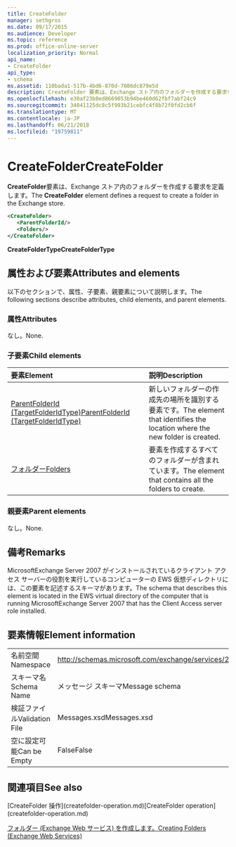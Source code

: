 ```yaml
---
title: CreateFolder
manager: sethgros
ms.date: 09/17/2015
ms.audience: Developer
ms.topic: reference
ms.prod: office-online-server
localization_priority: Normal
api_name:
- CreateFolder
api_type:
- schema
ms.assetid: 110bada1-517b-4bd6-870d-7086dc879e5d
description: CreateFolder 要素は、Exchange ストア内のフォルダーを作成する要求を定義します。
ms.openlocfilehash: e30af23b8ed8669053b94be460d62fbf7abf24c9
ms.sourcegitcommit: 34041125dc8c5f993b21cebfc4f8b72f0fd2cb6f
ms.translationtype: MT
ms.contentlocale: ja-JP
ms.lasthandoff: 06/21/2018
ms.locfileid: "19759811"
---
```

# <a name="createfolder"></a><span data-ttu-id="e1da6-103">CreateFolder</span><span class="sxs-lookup"><span data-stu-id="e1da6-103">CreateFolder</span></span>

<span data-ttu-id="e1da6-104">**CreateFolder**要素は、Exchange ストア内のフォルダーを作成する要求を定義します。</span><span class="sxs-lookup"><span data-stu-id="e1da6-104">The **CreateFolder** element defines a request to create a folder in the Exchange store.</span></span> 
  
```xml
<CreateFolder>
   <ParentFolderId/>
   <Folders/>
</CreateFolder>
```

 <span data-ttu-id="e1da6-105">**CreateFolderType**</span><span class="sxs-lookup"><span data-stu-id="e1da6-105">**CreateFolderType**</span></span>
## <a name="attributes-and-elements"></a><span data-ttu-id="e1da6-106">属性および要素</span><span class="sxs-lookup"><span data-stu-id="e1da6-106">Attributes and elements</span></span>

<span data-ttu-id="e1da6-107">以下のセクションで、属性、子要素、親要素について説明します。</span><span class="sxs-lookup"><span data-stu-id="e1da6-107">The following sections describe attributes, child elements, and parent elements.</span></span>
  
### <a name="attributes"></a><span data-ttu-id="e1da6-108">属性</span><span class="sxs-lookup"><span data-stu-id="e1da6-108">Attributes</span></span>

<span data-ttu-id="e1da6-109">なし。</span><span class="sxs-lookup"><span data-stu-id="e1da6-109">None.</span></span>
  
### <a name="child-elements"></a><span data-ttu-id="e1da6-110">子要素</span><span class="sxs-lookup"><span data-stu-id="e1da6-110">Child elements</span></span>

|<span data-ttu-id="e1da6-111">**要素**</span><span class="sxs-lookup"><span data-stu-id="e1da6-111">**Element**</span></span>|<span data-ttu-id="e1da6-112">**説明**</span><span class="sxs-lookup"><span data-stu-id="e1da6-112">**Description**</span></span>|
|:-----|:-----|
|[<span data-ttu-id="e1da6-113">ParentFolderId (TargetFolderIdType)</span><span class="sxs-lookup"><span data-stu-id="e1da6-113">ParentFolderId (TargetFolderIdType)</span></span>](parentfolderid-targetfolderidtype.md) <br/> |<span data-ttu-id="e1da6-114">新しいフォルダーの作成先の場所を識別する要素です。</span><span class="sxs-lookup"><span data-stu-id="e1da6-114">The element that identifies the location where the new folder is created.</span></span>  <br/> |
|[<span data-ttu-id="e1da6-115">フォルダー</span><span class="sxs-lookup"><span data-stu-id="e1da6-115">Folders</span></span>](folders-ex15websvcsotherref.md) <br/> |<span data-ttu-id="e1da6-116">要素を作成するすべてのフォルダーが含まれています。</span><span class="sxs-lookup"><span data-stu-id="e1da6-116">The element that contains all the folders to create.</span></span>  <br/> |
   
### <a name="parent-elements"></a><span data-ttu-id="e1da6-117">親要素</span><span class="sxs-lookup"><span data-stu-id="e1da6-117">Parent elements</span></span>

<span data-ttu-id="e1da6-118">なし。</span><span class="sxs-lookup"><span data-stu-id="e1da6-118">None.</span></span>
  
## <a name="remarks"></a><span data-ttu-id="e1da6-119">備考</span><span class="sxs-lookup"><span data-stu-id="e1da6-119">Remarks</span></span>

<span data-ttu-id="e1da6-120">MicrosoftExchange Server 2007 がインストールされているクライアント アクセス サーバーの役割を実行しているコンピューターの EWS 仮想ディレクトリには、この要素を記述するスキーマがあります。</span><span class="sxs-lookup"><span data-stu-id="e1da6-120">The schema that describes this element is located in the EWS virtual directory of the computer that is running MicrosoftExchange Server 2007 that has the Client Access server role installed.</span></span>
  
## <a name="element-information"></a><span data-ttu-id="e1da6-121">要素情報</span><span class="sxs-lookup"><span data-stu-id="e1da6-121">Element information</span></span>

|||
|:-----|:-----|
|<span data-ttu-id="e1da6-122">名前空間</span><span class="sxs-lookup"><span data-stu-id="e1da6-122">Namespace</span></span>  <br/> |http://schemas.microsoft.com/exchange/services/2006/messages  <br/> |
|<span data-ttu-id="e1da6-123">スキーマ名</span><span class="sxs-lookup"><span data-stu-id="e1da6-123">Schema Name</span></span>  <br/> |<span data-ttu-id="e1da6-124">メッセージ スキーマ</span><span class="sxs-lookup"><span data-stu-id="e1da6-124">Message schema</span></span>  <br/> |
|<span data-ttu-id="e1da6-125">検証ファイル</span><span class="sxs-lookup"><span data-stu-id="e1da6-125">Validation File</span></span>  <br/> |<span data-ttu-id="e1da6-126">Messages.xsd</span><span class="sxs-lookup"><span data-stu-id="e1da6-126">Messages.xsd</span></span>  <br/> |
|<span data-ttu-id="e1da6-127">空に設定可能</span><span class="sxs-lookup"><span data-stu-id="e1da6-127">Can be Empty</span></span>  <br/> |<span data-ttu-id="e1da6-128">False</span><span class="sxs-lookup"><span data-stu-id="e1da6-128">False</span></span>  <br/> |
   
## <a name="see-also"></a><span data-ttu-id="e1da6-129">関連項目</span><span class="sxs-lookup"><span data-stu-id="e1da6-129">See also</span></span>



<span data-ttu-id="e1da6-130">
  [CreateFolder 操作](createfolder-operation.md)</span><span class="sxs-lookup"><span data-stu-id="e1da6-130">[CreateFolder operation](createfolder-operation.md)</span></span>


[<span data-ttu-id="e1da6-131">フォルダー (Exchange Web サービス) を作成します。</span><span class="sxs-lookup"><span data-stu-id="e1da6-131">Creating Folders (Exchange Web Services)</span></span>](http://msdn.microsoft.com/library/3b15b0ec-8691-45ed-9a24-a91ff732d6cf%28Office.15%29.aspx)

